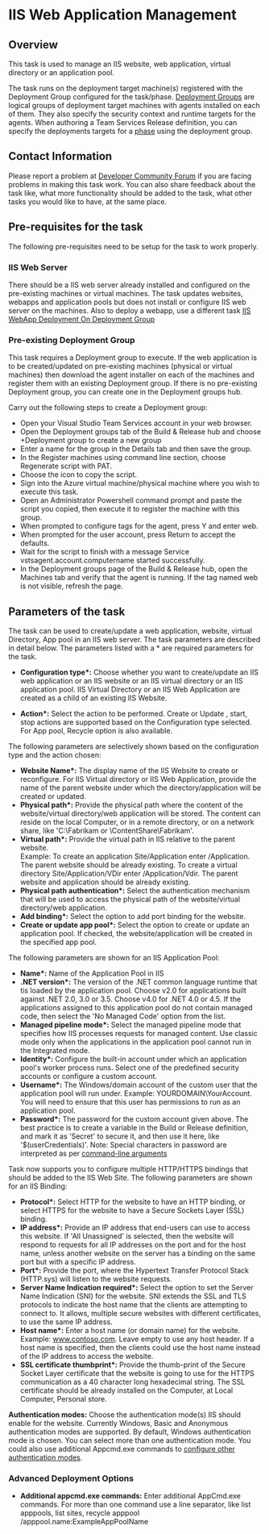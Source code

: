 # IIS Web Application Management

## Overview

This task is used to manage an IIS website, web application, virtual directory or an application pool. 

The task runs on the deployment target machine(s) registered with the Deployment Group configured for the task/phase. [Deployment Groups](https://opsstaging.www.visualstudio.com/en-gb/docs/release/getting-started/machine-group-agents?branch=users%2Fahomer%2Frelease-master) are logical groups of deployment target machines with agents installed on each of them. They also specify the security context and runtime targets for the agents. When authoring a Team Services Release definition, you can specify the deployments targets for a [phase](https://opsstaging.www.visualstudio.com/en-gb/docs/build/concepts/process/phases) using the deployment group.


## Contact Information

Please report a problem at [Developer Community Forum](https://developercommunity.visualstudio.com/spaces/21/index.html) if you are facing problems in making this task work.  You can also share feedback about the task like, what more functionality should be added to the task, what other tasks you would like to have, at the same place.

## Pre-requisites for the task

The following pre-requisites need to be setup for the task to work properly.

### IIS Web Server

There should be a IIS web server already installed and configured on the pre-existing machines or virtual machines. The task updates websites, webapps and application pools but does not install or configure IIS web server on the machines. Also to deploy a webapp, use a different task [IIS WebApp Deployment On Deployment Group](https://github.com/Microsoft/vsts-tasks/blob/master/Tasks/IISWebAppDeploymentOnMachineGroup)

### Pre-existing Deployment Group

This task requires a Deployment group to execute. If the web application is to be created/updated on pre-existing machines (physical or virtual machines) then download the agent installer on each of the machines and register them with an existing Deployment group. If there is no pre-existing Deployment group, you can create one in the Deployment groups hub.

Carry out the following steps to create a Deployment group:
* Open your Visual Studio Team Services account in your web browser. 
* Open the Deployment groups tab of the Build & Release hub and choose +Deployment group to create a new group
* Enter a name for the group in the Details tab and then save the group.
* In the Register machines using command line section, choose Regenerate script with PAT.
* Choose the icon to copy the script. 
* Sign into the Azure virtual machine/physical machine where you wish to execute this task.
* Open an Administrator Powershell command prompt and paste the script you copied, then execute it to register the machine with this group.
* When prompted to configure tags for the agent, press Y and enter web.
* When prompted for the user account, press Return to accept the defaults.
* Wait for the script to finish with a message Service vstsagent.account.computername started successfully. 
* In the Deployment groups page of the Build & Release hub, open the Machines tab and verify that the agent is running. If the tag named web is not visible, refresh the page.

## Parameters of the task

The task can be used to create/update a web application, website, virtual Directory, App pool in an IIS web server. The task parameters are described in detail below. The parameters listed with a \* are required parameters for the task.

* **Configuration type\*:** Choose whether you want to create/update an IIS web application or an IIS website or an IIS virtual directory or an IIS application pool. IIS Virtual Directory or an IIS Web Application are created as a child of an existing IIS Website.

* **Action\*:** Select the action to be performed. Create or Update , start, stop actions are supported based on the Configuration type selected. For App pool, Recycle option is also available.

The following parameters are selectively shown based on the configuration type and the action chosen:

* **Website Name\*:** The display name of the IIS Website to create or reconfigure. For IIS Virtual directory or IIS Web Application, provide the name of the parent website under which the directory/application will be created or updated.
* **Physical path\*:** Provide the physical path where the content of the website/virtual directory/web application will be stored. The content can reside on the local Computer, or in a remote directory, or on a network share, like 'C:\Fabrikam or \\ContentShare\Fabrikam'. 
* **Virtual path\*:** Provide the virtual path in IIS relative to the parent website.  
Example: To create an application Site/Application enter /Application. The parent website should be already existing.
         To create a virtual directory Site/Application/VDir enter /Application/Vdir. The parent website and application should be already existing. 
* **Physical path authentication\*:** Select the authentication mechanism that will be used to access the physical path of the website/virtual directory/web application.
* **Add binding\*:** Select the option to add port binding for the website.
* **Create or update app pool\*:** Select the option to create or update an application pool. If checked, the website/application will be created in the specified app pool.

The following parameters are shown for an IIS Application Pool:

* **Name\*:** Name of the Application Pool in IIS
* **.NET version\*:** The version of the .NET common language runtime that tis loaded by the application pool. Choose v2.0 for applications built against .NET 2.0, 3.0 or 3.5. Choose v4.0 for .NET 4.0 or 4.5. If the applications assigned to this application pool do not contain managed code, then select the 'No Managed Code' option from the list.
* **Managed pipeline mode\*:** Select the managed pipeline mode that specifies how IIS processes requests for managed content. Use classic mode only when the applications in the application pool cannot run in the Integrated mode.
* **Identity\*:** Configure the built-in account under which an application pool's worker process runs. Select one of the predefined security accounts or configure a custom account.
* **Username\*:** The Windows/domain account of the custom user that the application pool will run under. Example: YOURDOMAIN\YourAccount. You will need to ensure that this user has permissions to run as an application pool. 
* **Password\*:** The password for the custom account given above. The best practice is to create a variable in the Build or Release definition, and mark it as 'Secret' to secure it, and then use it here, like '$(userCredentials)'. Note: Special characters in password are interpreted as per [command-line arguments](https://go.microsoft.com/fwlink/?linkid=843470)

Task now supports you to configure multiple HTTP/HTTPS bindings that should be added to the IIS Web Site. The following parameters are shown for an IIS Binding:
* **Protocol\*:** Select HTTP for the website to have an HTTP binding, or select HTTPS for the website to have a Secure Sockets Layer (SSL) binding.
* **IP address\*:** Provide an IP address that end-users can use to access this website. If 'All Unassigned' is selected, then the website will respond to requests for all IP addresses on the port and for the host name, unless another website on the server has a binding on the same port but with a specific IP address.
* **Port\*:** Provide the port, where the Hypertext Transfer Protocol Stack (HTTP.sys) will listen to the website requests.
* **Server Name Indication required\*:** Select the option to set the Server Name Indication (SNI) for the website. SNI extends the SSL and TLS protocols to indicate the host name that the clients are attempting to connect to. It allows, multiple secure websites with different certificates, to use the same IP address.
* **Host name\*:** Enter a host name (or domain name) for the website.  Example: www.contoso.com. Leave empty to use any host header. If a host name is specified, then the clients could use the host name instead of the IP address to access the website. 
* **SSL certificate thumbprint\*:** Provide the thumb-print of the Secure Socket Layer certificate that the website is going to use for the HTTPS communication as a 40 character long hexadecimal string. The SSL certificate should be already installed on the Computer, at Local Computer, Personal store.


**Authentication modes:** Choose the authentication mode(s) IIS should enable for the website. Currently Windows, Basic and Anonymous authentication modes are supported. By default, Windows authentication mode is chosen. You can select more than one authentication mode. You could also use additional Appcmd.exe commands to [configure other authentication modes](https://technet.microsoft.com/en-us/library/cc733010(v=ws.10).aspx).

### Advanced Deployment Options
* **Additional appcmd.exe commands:** Enter additional AppCmd.exe commands. For more than one command use a line separator, like list apppools, list sites, recycle apppool /apppool.name:ExampleAppPoolName
